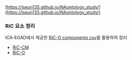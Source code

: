 

[https://lseun135.github.io/NAontology_study/](https://lseun135.github.io/NAontology_study/)

    
### RiC 요소 정리
ICA-EGAD에서 제공한 [RiC-O components csv](https://github.com/ICA-EGAD/RiC-O/tree/master/ontology/current-version/CSV_lists_of_components)를 활용하여 정리
* [RiC-CM](https://www.notion.so/1784183a63dc807fbd58ecfdafd1225d?v=1784183a63dc8044ba19000c0911e211&source=copy_link)
* [RiC-O](https://www.notion.so/1874183a63dc803a9f85e81012cf32cc?v=1874183a63dc80ceb73c000c1c3457ca&source=copy_link)
